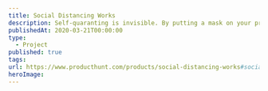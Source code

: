 ```yaml
---
title: Social Distancing Works
description: Self-quaranting is invisible. By putting a mask on your profile pic indicating you are staying home, you can be an example to your friends and family.
publishedAt: 2020-03-21T00:00:00
type:
  - Project
published: true
tags: 
url: https://www.producthunt.com/products/social-distancing-works#social-distancing-works
heroImage:
---
```

